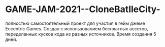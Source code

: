 # GAME-JAM-2021--CloneBatlleCity-
полностью самостоятельный проект для участия в гейм джеме Eccentric Games. Создан с использованием бесплатных ассетов, переделанных кусков кода из разных источников. Время создания 5 дней.

